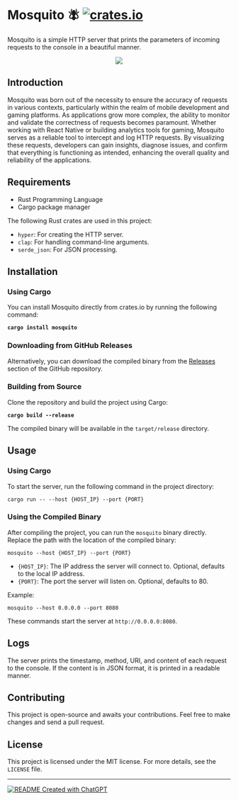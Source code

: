 # Mosquito 🪰 [![crates.io](https://img.shields.io/crates/v/mosquito.svg)](https://crates.io/crates/mosquito)


Mosquito is a simple HTTP server that prints the parameters of incoming requests to the console in a beautiful manner.

<p align="center">
  <img src="https://imgur.com/RQfDoVQ.gif" />
</p>

## Introduction
Mosquito was born out of the necessity to ensure the accuracy of requests in various contexts, particularly within the realm of mobile development and gaming platforms. As applications grow more complex, the ability to monitor and validate the correctness of requests becomes paramount. Whether working with React Native or building analytics tools for gaming, Mosquito serves as a reliable tool to intercept and log HTTP requests. By visualizing these requests, developers can gain insights, diagnose issues, and confirm that everything is functioning as intended, enhancing the overall quality and reliability of the applications.


## Requirements

- Rust Programming Language
- Cargo package manager

The following Rust crates are used in this project:

- `hyper`: For creating the HTTP server.
- `clap`: For handling command-line arguments.
- `serde_json`: For JSON processing.

## Installation

### Using Cargo

You can install Mosquito directly from crates.io by running the following command:

**`cargo install mosquito`**

### Downloading from GitHub Releases
Alternatively, you can download the compiled binary from the [Releases](https://github.com/kubilaysalih/mosquito/releases) section of the GitHub repository.

### Building from Source

Clone the repository and build the project using Cargo:

**`cargo build --release`**

The compiled binary will be available in the `target/release` directory.

## Usage

### Using Cargo

To start the server, run the following command in the project directory:

```shell
cargo run -- --host {HOST_IP} --port {PORT}
```
### Using the Compiled Binary

After compiling the project, you can run the `mosquito` binary directly. Replace the path with the location of the compiled binary:

```shell
mosquito --host {HOST_IP} --port {PORT}
```
- `{HOST_IP}`: The IP address the server will connect to. Optional, defaults to the local IP address.
- `{PORT}`: The port the server will listen on. Optional, defaults to 80.

Example:

```shell
mosquito --host 0.0.0.0 --port 8080
```
These commands start the server at `http://0.0.0.0:8080`.

## Logs

The server prints the timestamp, method, URI, and content of each request to the console. If the content is in JSON format, it is printed in a readable manner.

## Contributing

This project is open-source and awaits your contributions. Feel free to make changes and send a pull request.

## License

This project is licensed under the MIT license. For more details, see the `LICENSE` file.

---

[![README Created with ChatGPT](https://img.shields.io/badge/README%20Created%20with-ChatGPT-blue.svg)](https://openai.com)
